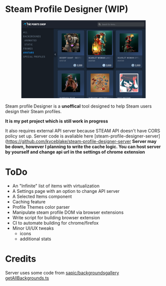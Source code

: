 # Steam Profile Designer (WIP)

<p align="center">
  <img src="./public/app_screenshot.png" alt="Early app screenshot" width="400"/>
</p>

Steam profile Designer is a **unoffical** tool designed to help Steam users design their Steam profiles.

**It is my pet project which is still work in progress**

It also requires external API server because STEAM API doesn't have CORS policy set up.
Server code is avaliable here [steam-profile-designer-server](https://github.com/kyceblake/steam-profile-designer-server
**Server may be down, however I planning to write the cache logic. You can host server by yourself and change api url in the settings of chrome extension**

# ToDo

- An "Infinite" list of items with virtualization
- A Settings page with an option to change API server
- A Selected Items component
- Caching feature
- Profile Themes color parser
- Manipulate steam profile DOM via browser extensions
- Write script for building browser extension
- CI to automate building for chrome/firefox
- Minor UI/UX tweaks
  - icons
  - additional stats

# Credits

Server uses some code from [sapic/backgroundsgallery getAllBackgrounds.ts](https://github.com/sapic/backgroundsgallery/blob/master/utils/backgrounds/getAllBackgrounds.ts)

